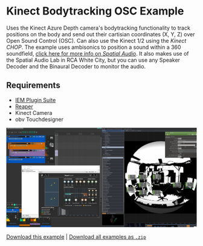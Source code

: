 # Kinect Bodytracking OSC Example

Uses the Kinect Azure Depth camera's bodytracking functionality to track positions on the body and send out their cartisian coordinates (X, Y, Z) over Open Sound Control (OSC).
Can also use the Kinect 1/2 using the *Kinect CHOP*.
The example uses ambisonics to position a sound within a 360 soundfield, [click here for more info on *Spatial Audio*](https://github.com/XRRCA/SpatLab/wiki).
It also makes use of the Spatial Audio Lab in RCA White City, but you can use any Speaker Decoder and the Binaural Decoder to monitor the audio.

## Requirements

+ [IEM Plugin Suite](https://plugins.iem.at/)
+ [Reaper](https://www.reaper.fm/)
+ Kinect Camera
+ obv Touchdesigner

![Alt text](kinect-bodytracking-osc.gif)

[Download this example](https://github.com/XRRCA/CreativeCoding/raw/main/touchdesigner/kinect-bodytracking-osc/kinect-bodytracking-osc.zip) | [Download all examples as `.zip`](https://github.com/XRRCA/CreativeCoding/archive/refs/heads/main.zip)
